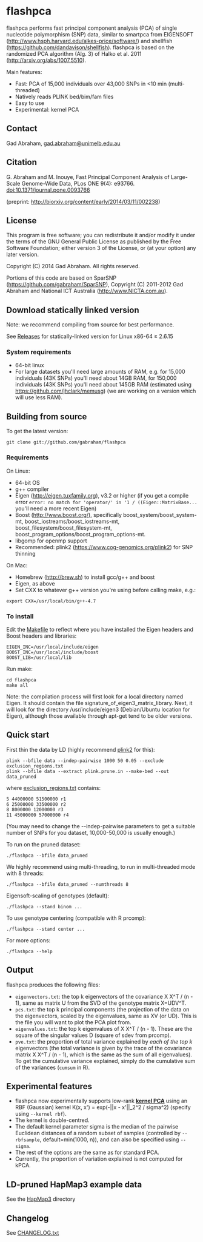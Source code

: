 # flashpca

flashpca performs fast principal component analysis (PCA) of single nucleotide
polymorphism (SNP) data, similar to smartpca from EIGENSOFT
(http://www.hsph.harvard.edu/alkes-price/software/) and shellfish
(https://github.com/dandavison/shellfish). flashpca is based on the randomized
PCA algorithm (Alg. 3) of Halko et al. 2011 (http://arxiv.org/abs/1007.5510).

Main features:

* Fast: PCA of 15,000 individuals over 43,000 SNPs in &lt;10 min
 (multi-threaded)
* Natively reads PLINK bed/bim/fam files
* Easy to use
* Experimental: kernel PCA

## Contact

Gad Abraham, gad.abraham@unimelb.edu.au

## Citation
G. Abraham and M. Inouye, Fast Principal Component Analysis of Large-Scale
Genome-Wide Data, PLos ONE 9(4): e93766. [doi:10.1371/journal.pone.0093766](http://www.plosone.org/article/info:doi/10.1371/journal.pone.0093766)

(preprint: http://biorxiv.org/content/early/2014/03/11/002238)

## License
This program is free software; you can redistribute it and/or modify
it under the terms of the GNU General Public License as published by
the Free Software Foundation; either version 3 of the License, or
(at your option) any later version.

Copyright (C) 2014 Gad Abraham. All rights reserved.

Portions of this code are based on SparSNP
(https://github.com/gabraham/SparSNP), Copyright (C) 2011-2012 Gad Abraham
and National ICT Australia (http://www.NICTA.com.au).

## Download statically linked version

Note: we recommend compiling from source for best performance.

See [Releases](https://github.com/gabraham/flashpca/tags) for statically-linked version for Linux x86-64 &ge; 2.6.15

### System requirements
* 64-bit linux
* For large datasets you'll need large amounts of RAM, e.g. for 15,000
   individuals (43K SNPs) you'll need about 14GB RAM, for 150,000 individuals
   (43K SNPs) you'll need about 145GB RAM (estimated using
   https://github.com/jhclark/memusg)
   (we are working on a version which will use less RAM).

## Building from source

To get the latest version:
   ```
   git clone git://github.com/gabraham/flashpca
   ```

### Requirements

On Linux:

* 64-bit OS
* g++ compiler
* Eigen (http://eigen.tuxfamily.org), v3.2 or higher
   (if you get a compile error ``error: no match for 'operator/' in '1 / ((Eigen::MatrixBase...`` you'll need a more recent Eigen)
* Boost (http://www.boost.org/), specifically boost_system/boost_system-mt,
   boost_iostreams/boost_iostreams-mt,
   boost_filesystem/boost_filesystem-mt,
   boost_program_options/boost_program_options-mt.
* libgomp for openmp support
* Recommended: plink2 (https://www.cog-genomics.org/plink2) for SNP
   thinning

On Mac:

* Homebrew (http://brew.sh) to install gcc/g++ and boost
* Eigen, as above
* Set CXX to whatever g++ version you're using before calling make, e.g.:
```
export CXX=/usr/local/bin/g++-4.7
```

### To install

Edit the [Makefile](Makefile) to reflect where you have installed the Eigen
headers and Boost headers and libraries:
   ```
   EIGEN_INC=/usr/local/include/eigen
   BOOST_INC=/usr/local/include/boost
   BOOST_LIB=/usr/local/lib
   ```
Run make:
   ```
   cd flashpca
   make all
   ```
Note: the compilation process will first look for a local directory named
Eigen. It should contain the file signature_of_eigen3_matrix_library. Next,
it will look for the directory /usr/include/eigen3 (Debian/Ubuntu location
for Eigen), although those available through apt-get tend to be older versions.

## Quick start

First thin the data by LD (highly recommend
[plink2](https://www.cog-genomics.org/plink2) for this):
   ```
   plink --bfile data --indep-pairwise 1000 50 0.05 --exclude exclusion_regions.txt
   plink --bfile data --extract plink.prune.in --make-bed --out data_pruned
   ```
where [exclusion_regions.txt](exclusion_regions.txt) contains:
   ```
   5 44000000 51500000 r1
   6 25000000 33500000 r2
   8 8000000 12000000 r3
   11 45000000 57000000 r4
   ```
(You may need to change the --indep-pairwise parameters to get a suitable
number of SNPs for you dataset, 10,000-50,000 is usually enough.)

To run on the pruned dataset:
   ```
   ./flashpca --bfile data_pruned
   ```

We highly recommend using multi-threading, to run in multi-threaded mode with 8 threads:
   ```
   ./flashpca --bfile data_pruned --numthreads 8
   ```

Eigensoft-scaling of genotypes (default):
   ```
   ./flashpca --stand binom ...
   ```

To use genotype centering (compatible with R prcomp):
   ```
   ./flashpca --stand center ...
   ```

For more options:
   ```
   ./flashpca --help
   ```

## Output

flashpca produces the following files:

* `eigenvectors.txt`: the top k eigenvectors of the covariance
   X X^T / (n - 1), same as matrix U from the SVD of the genotype matrix
   X=UDV^T.
* `pcs.txt`: the top k principal components (the projection of the data on the
eigenvectors, scaled by the eigenvalues,  same as XV (or UD). This is the file
you will want to plot the PCA plot from.
* `eigenvalues.txt`: the top k eigenvalues of X X^T / (n - 1). These are the
    square of the singular values D (square of sdev from prcomp).
* `pve.txt`: the proportion of total variance explained by *each of the top k*
   eigenvectors (the total variance is given by the trace of the covariance
   matrix X X^T / (n - 1), which is the same as the sum of all eigenvalues).
   To get the cumulative variance explained, simply
   do the cumulative sum of the variances (`cumsum` in R).

## Experimental features

* flashpca now experimentally supports low-rank [**kernel
PCA**](http://en.wikipedia.org/wiki/Kernel_principal_component_analysis) using an RBF
(Gaussian) kernel K(x, x') = exp(-||x - x'||_2^2 / sigma^2) (specify using `--kernel
rbf`).
* The kernel is double-centred.
* The default kernel parameter sigma is the median of the pairwise Euclidean distances of a random subset
   of samples (controlled by `--rbfsample`, default=min(1000, n)), and can also
   be specified using `--sigma`.
* The rest of the options are the same as for standard PCA.
* Currently, the proportion of variation explained is not computed for kPCA.

## LD-pruned HapMap3 example data

See the [HapMap3](HapMap3) directory

## Changelog

See [CHANGELOG.txt](CHANGELOG.txt)


